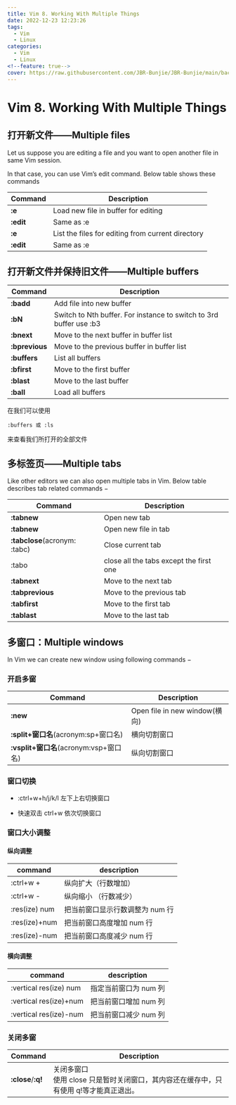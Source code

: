 ```yaml
---
title: Vim 8. Working With Multiple Things
date: 2022-12-23 12:23:26
tags:
  - Vim
  - Linux
categories:
  - Vim
  - Linux
<!--feature: true-->
cover: https://raw.githubusercontent.com/JBR-Bunjie/JBR-Bunjie/main/back.jpg
---
```


# Vim 8. Working With Multiple Things

## 打开新文件——Multiple files

Let us suppose you are editing a file and you want to open another file in same Vim session.

In that case, you can use Vim’s edit command. Below table shows these commands

| Command         | Description                                       |
| --------------- | ------------------------------------------------- |
| **:e**          | Load new file in buffer for editing               |
| **:edit**       | Same as :e                                        |
| **:e <tab>**    | List the files for editing from current directory |
| **:edit <tab>** | Same as :e <tab>                                  |

## 打开新文件并保持旧文件——Multiple buffers

| Command          | Description                                                        |
| ---------------- | ------------------------------------------------------------------ |
| **:badd <file>** | Add file into new buffer                                           |
| **:bN**          | Switch to Nth buffer. For instance to switch to 3rd buffer use :b3 |
| **:bnext**       | Move to the next buffer in buffer list                             |
| **:bprevious**   | Move to the previous buffer in buffer list                         |
| **:buffers**     | List all buffers                                                   |
| **:bfirst**      | Move to the first buffer                                           |
| **:blast**       | Move to the last buffer                                            |
| **:ball**        | Load all buffers                                                   |

在我们可以使用

```
:buffers 或 :ls
```

来查看我们所打开的全部文件

## 多标签页——Multiple tabs

Like other editors we can also open multiple tabs in Vim. Below table describes tab related commands −

| Command                       | Description                             |
| ----------------------------- | --------------------------------------- |
| **:tabnew**                   | Open new tab                            |
| **:tabnew <file>**            | Open new file in tab                    |
| **:tabclose**(acronym: :tabc) | Close current tab                       |
| :tabo                         | close all the tabs except the first one |
| **:tabnext**                  | Move to the next tab                    |
| **:tabprevious**              | Move to the previous tab                |
| **:tabfirst**                 | Move to the first tab                   |
| **:tablast**                  | Move to the last tab                    |

## 多窗口：Multiple windows

In Vim we can create new window using following commands −

### 开启多窗

| Command                                | Description                   |
| -------------------------------------- | ----------------------------- |
| **:new <file>**                        | Open file in new window(横向) |
| **:split+窗口名**(acronym:sp+窗口名)   | 横向切割窗口                  |
| **:vsplit+窗口名**(acronym:vsp+窗口名) | 纵向切割窗口                  |

### 窗口切换

- :ctrl+w+h/j/k/l 左下上右切换窗口

- 快速双击 ctrl+w 依次切换窗口

### 窗口大小调整

#### 纵向调整

| command       | description                     |
| ------------- | ------------------------------- |
| :ctrl+w +     | 纵向扩大（行数增加）            |
| :ctrl+w -     | 纵向缩小 （行数减少）           |
| :res(ize) num | 把当前窗口显示行数调整为 num 行 |
| :res(ize)+num | 把当前窗口高度增加 num 行       |
| :res(ize)-num | 把当前窗口高度减少 num 行       |

#### 横向调整

| command                | description           |
| ---------------------- | --------------------- |
| :vertical res(ize) num | 指定当前窗口为 num 列 |
| :vertical res(ize)+num | 把当前窗口增加 num 列 |
| :vertical res(ize)-num | 把当前窗口减少 num 列 |

### 关闭多窗

| Command            | Description                                                                              |
| ------------------ | ---------------------------------------------------------------------------------------- |
| **:close**/**:q!** | 关闭多窗口<br>使用 close 只是暂时关闭窗口，其内容还在缓存中，只有使用 q!等才能真正退出。 |
